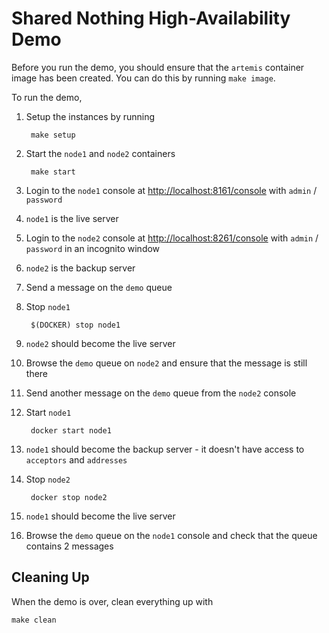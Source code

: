 # Shared Nothing High-Availability Demo

Before you run the demo, you should ensure that the `artemis` container image has been created. You can do this by running `make image`.

To run the demo,

1. Setup the instances by running

		make setup

1. Start the `node1` and `node2` containers

		make start

1. Login to the `node1` console at <http://localhost:8161/console> with `admin` / `password`

1. `node1` is the live server

1. Login to the `node2` console at <http://localhost:8261/console> with `admin` / `password` in an incognito window

1. `node2` is the backup server

1. Send a message on the `demo` queue

1. Stop `node1`

		$(DOCKER) stop node1

1. `node2` should become the live server

1. Browse the `demo` queue on `node2` and ensure that the message is still there

1. Send another message on the `demo` queue from the `node2` console

1. Start `node1`

		docker start node1

1. `node1` should become the backup server - it doesn't have access to `acceptors` and `addresses`

1. Stop `node2`

		docker stop node2
		
1. `node1` should become the live server

1. Browse the `demo` queue on the `node1` console and check that the queue contains 2 messages


## Cleaning Up

When the demo is over, clean everything up with

	make clean

